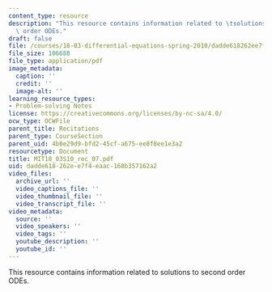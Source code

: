 ```yaml
---
content_type: resource
description: "This resource contains information related to \tsolutions to second\
  \ order ODEs."
draft: false
file: /courses/18-03-differential-equations-spring-2010/dadde618262ee7f4eaac168b357162a2_MIT18_03S10_rec_07.pdf
file_size: 106688
file_type: application/pdf
image_metadata:
  caption: ''
  credit: ''
  image-alt: ''
learning_resource_types:
- Problem-solving Notes
license: https://creativecommons.org/licenses/by-nc-sa/4.0/
ocw_type: OCWFile
parent_title: Recitations
parent_type: CourseSection
parent_uid: 4b0e29d9-bfd2-45cf-a675-ee8f8ee1e3a2
resourcetype: Document
title: MIT18_03S10_rec_07.pdf
uid: dadde618-262e-e7f4-eaac-168b357162a2
video_files:
  archive_url: ''
  video_captions_file: ''
  video_thumbnail_file: ''
  video_transcript_file: ''
video_metadata:
  source: ''
  video_speakers: ''
  video_tags: ''
  youtube_description: ''
  youtube_id: ''
---
```

This resource contains information related to 	solutions to second order ODEs.